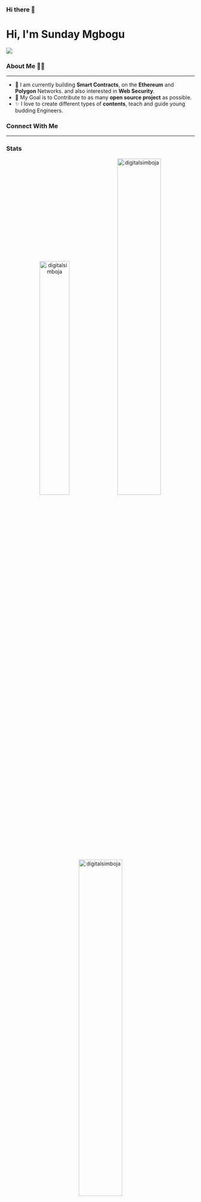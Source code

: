 ### Hi there 👋

# Hi, I'm Sunday Mgbogu 
<img src="https://avatars.githubusercontent.com/u/32062279?v=4">

### About Me :man_technologist:
---------------------------------------------------------------------------------------------------------------------------------------
- 🌱 I am currently building **Smart Contracts**, on the **Ethereum** and **Polygon** Networks. and also interested in **Web Security**.
- 🎯 My Goal is to Contribute to as many **open source project** as possible.
- ✨ I love to create different types of **contents**, teach and guide young budding Engineers.

### Connect With Me
---------------------------------------------------------------------------------------------------------------------------------------




### Stats
<p align="center">
<img width="40%" src="https://github-readme-stats.vercel.app/api/top-langs?username=digitalsimbojae&show_icons=true&theme=dracula&title_color=ff8000&text_color=ffffff&bg_color=6a6a6a&locale=en&layout=compact&hide_border=true" alt="digitalsimboja" /> 
<img width="48%" src="https://github-readme-stats.vercel.app/api?username=digitalsimboja&show_icons=true&theme=dracula&title_color=ff8000&text_color=ffffff&bg_color=6a6a6a&locale=en&hide_border=true" alt="digitalsimboja" />
<img width="48%" src="https://github-readme-streak-stats.herokuapp.com/?user=#digitalsimboja&theme=highcontrast&hide_border=true" alt="digitalsimboja" />
</p>

